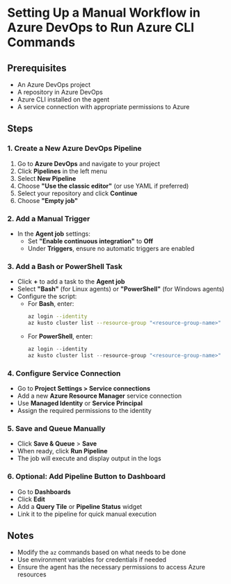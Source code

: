 # Setting Up a Manual Workflow in Azure DevOps to Run Azure CLI Commands

## Prerequisites
- An Azure DevOps project
- A repository in Azure DevOps
- Azure CLI installed on the agent
- A service connection with appropriate permissions to Azure

## Steps

### 1. Create a New Azure DevOps Pipeline
1. Go to **Azure DevOps** and navigate to your project
2. Click **Pipelines** in the left menu
3. Select **New Pipeline**
4. Choose **"Use the classic editor"** (or use YAML if preferred)
5. Select your repository and click **Continue**
6. Choose **"Empty job"**

### 2. Add a Manual Trigger
- In the **Agent job** settings:
  - Set **"Enable continuous integration"** to **Off**
  - Under **Triggers**, ensure no automatic triggers are enabled

### 3. Add a Bash or PowerShell Task
- Click **+** to add a task to the **Agent job**
- Select **"Bash"** (for Linux agents) or **"PowerShell"** (for Windows agents)
- Configure the script:
  - For **Bash**, enter:
    ```sh
    az login --identity
    az kusto cluster list --resource-group "<resource-group-name>"
    ```
  - For **PowerShell**, enter:
    ```powershell
    az login --identity
    az kusto cluster list --resource-group "<resource-group-name>"
    ```

### 4. Configure Service Connection
- Go to **Project Settings > Service connections**
- Add a new **Azure Resource Manager** service connection
- Use **Managed Identity** or **Service Principal**
- Assign the required permissions to the identity

### 5. Save and Queue Manually
- Click **Save & Queue** > **Save**
- When ready, click **Run Pipeline**
- The job will execute and display output in the logs

### 6. Optional: Add Pipeline Button to Dashboard
- Go to **Dashboards**
- Click **Edit**
- Add a **Query Tile** or **Pipeline Status** widget
- Link it to the pipeline for quick manual execution

## Notes
- Modify the `az` commands based on what needs to be done
- Use environment variables for credentials if needed
- Ensure the agent has the necessary permissions to access Azure resources
